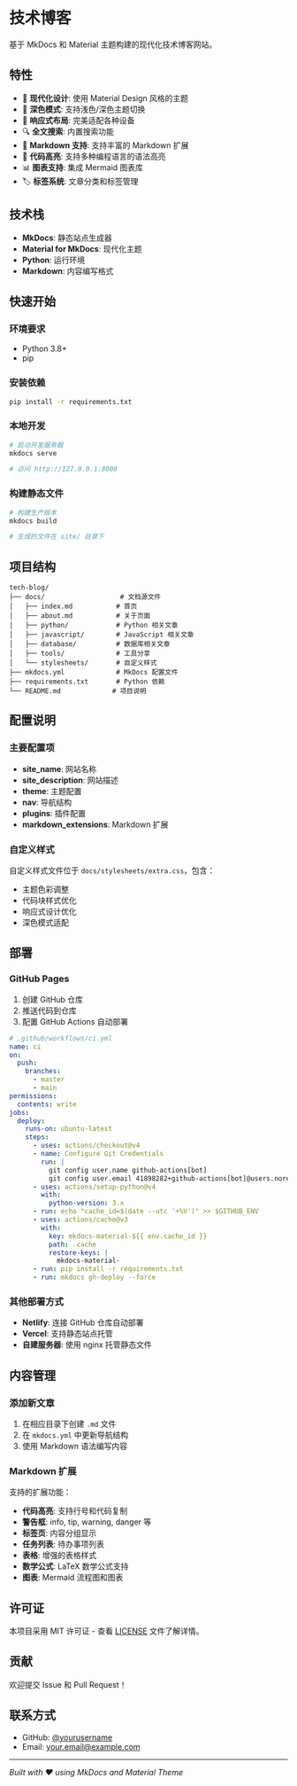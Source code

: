 # 技术博客

基于 MkDocs 和 Material 主题构建的现代化技术博客网站。

## 特性

- 🎨 **现代化设计**: 使用 Material Design 风格的主题
- 🌙 **深色模式**: 支持浅色/深色主题切换
- 📱 **响应式布局**: 完美适配各种设备
- 🔍 **全文搜索**: 内置搜索功能
- 📝 **Markdown 支持**: 支持丰富的 Markdown 扩展
- 🎯 **代码高亮**: 支持多种编程语言的语法高亮
- 📊 **图表支持**: 集成 Mermaid 图表库
- 🏷️ **标签系统**: 文章分类和标签管理

## 技术栈

- **MkDocs**: 静态站点生成器
- **Material for MkDocs**: 现代化主题
- **Python**: 运行环境
- **Markdown**: 内容编写格式

## 快速开始

### 环境要求

- Python 3.8+
- pip

### 安装依赖

```bash
pip install -r requirements.txt
```

### 本地开发

```bash
# 启动开发服务器
mkdocs serve

# 访问 http://127.0.0.1:8000
```

### 构建静态文件

```bash
# 构建生产版本
mkdocs build

# 生成的文件在 site/ 目录下
```

## 项目结构

```
tech-blog/
├── docs/                   # 文档源文件
│   ├── index.md           # 首页
│   ├── about.md           # 关于页面
│   ├── python/            # Python 相关文章
│   ├── javascript/        # JavaScript 相关文章
│   ├── database/          # 数据库相关文章
│   ├── tools/             # 工具分享
│   └── stylesheets/       # 自定义样式
├── mkdocs.yml             # MkDocs 配置文件
├── requirements.txt       # Python 依赖
└── README.md             # 项目说明
```

## 配置说明

### 主要配置项

- **site_name**: 网站名称
- **site_description**: 网站描述
- **theme**: 主题配置
- **nav**: 导航结构
- **plugins**: 插件配置
- **markdown_extensions**: Markdown 扩展

### 自定义样式

自定义样式文件位于 `docs/stylesheets/extra.css`，包含：

- 主题色彩调整
- 代码块样式优化
- 响应式设计优化
- 深色模式适配

## 部署

### GitHub Pages

1. 创建 GitHub 仓库
2. 推送代码到仓库
3. 配置 GitHub Actions 自动部署

```yaml
# .github/workflows/ci.yml
name: ci
on:
  push:
    branches:
      - master
      - main
permissions:
  contents: write
jobs:
  deploy:
    runs-on: ubuntu-latest
    steps:
      - uses: actions/checkout@v4
      - name: Configure Git Credentials
        run: |
          git config user.name github-actions[bot]
          git config user.email 41898282+github-actions[bot]@users.noreply.github.com
      - uses: actions/setup-python@v4
        with:
          python-version: 3.x
      - run: echo "cache_id=$(date --utc '+%V')" >> $GITHUB_ENV
      - uses: actions/cache@v3
        with:
          key: mkdocs-material-${{ env.cache_id }}
          path: .cache
          restore-keys: |
            mkdocs-material-
      - run: pip install -r requirements.txt
      - run: mkdocs gh-deploy --force
```

### 其他部署方式

- **Netlify**: 连接 GitHub 仓库自动部署
- **Vercel**: 支持静态站点托管
- **自建服务器**: 使用 nginx 托管静态文件

## 内容管理

### 添加新文章

1. 在相应目录下创建 `.md` 文件
2. 在 `mkdocs.yml` 中更新导航结构
3. 使用 Markdown 语法编写内容

### Markdown 扩展

支持的扩展功能：

- **代码高亮**: 支持行号和代码复制
- **警告框**: info, tip, warning, danger 等
- **标签页**: 内容分组显示
- **任务列表**: 待办事项列表
- **表格**: 增强的表格样式
- **数学公式**: LaTeX 数学公式支持
- **图表**: Mermaid 流程图和图表

## 许可证

本项目采用 MIT 许可证 - 查看 [LICENSE](LICENSE) 文件了解详情。

## 贡献

欢迎提交 Issue 和 Pull Request！

## 联系方式

- GitHub: [@yourusername](https://github.com/yourusername)
- Email: your.email@example.com

---

*Built with ❤️ using MkDocs and Material Theme*